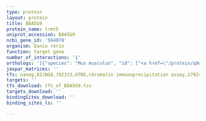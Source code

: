 ```yaml
---
type: protein
layout: protein
title: B8A5G9
protein_name: trmt5
uniprot_accession: B8A5G9
ncbi_gene_id: '564078'
organism: Danio rerio
function: target gene
number_of_interactions: '1'
orthologs: '[{"species": "Mus musculus", "id": ["<a href=\"/protein/q9d0c4\">Q9D0C4</a>"]}, {"species": "Rattus norvegicus", "id": ["A0A0G2JU45"]}, {"species": "Drosophila melanogaster", "id": ["<a href=\"/protein/q8ire4\">Q8IRE4</a>"]}, {"species": "Caenorhabditis elegans", "id": ["A8WHT1"]}, {"species": "Saccharomyces cerevisiae", "id": ["<a href=\"/protein/p38793\">P38793</a>"]}]'
jaspar_matrices: ''
tfs: nanog,A5JNG8,792333,GTRD,chromatin immunoprecipitation assay,27924024%5Buid%5D,No
targets: ''
tfs_download: tfs_of_B8A5G9.tsv
targets_download: ''
bindingSites_download: ''
binding_sites_ls: ''

---
```

